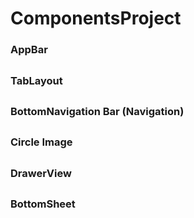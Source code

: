 # ComponentsProject


### AppBar

##

### TabLayout

##

### BottomNavigation Bar (Navigation)

##

### Circle Image



##

### DrawerView


##

### BottomSheet


##
